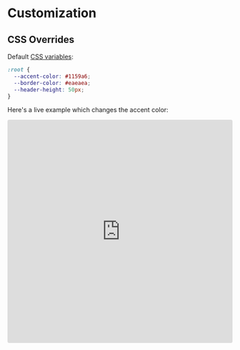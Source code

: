 # Customization

## CSS Overrides

Default [CSS variables](https://developer.mozilla.org/en-US/docs/Web/CSS/Using_CSS_variables):

```css
:root {
  --accent-color: #1159a6;
  --border-color: #eaeaea;
  --header-height: 50px;
}
```

Here's a live example which changes the accent color:

<iframe src="https://codesandbox.io/embed/ykyk73y74x?module=%2Foverride.css" style="width:100%; height:500px; border:0; border-radius: 4px; overflow:hidden;" sandbox="allow-modals allow-forms allow-popups allow-scripts allow-same-origin"></iframe>
